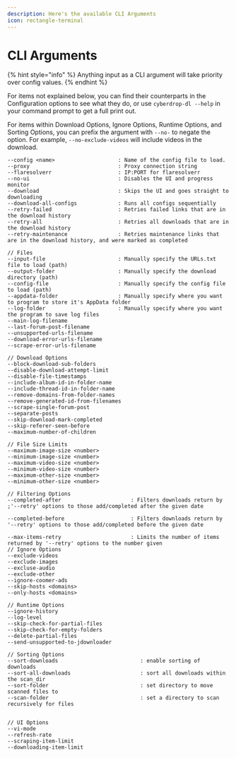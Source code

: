 ```yaml
---
description: Here's the available CLI Arguments
icon: rectangle-terminal
---
```


# CLI Arguments

{% hint style="info" %}
Anything input as a CLI argument will take priority over config values.
{% endhint %}

For items not explained below, you can find their counterparts in the Configuration options to see what they do, or use `cyberdrop-dl --help` in your command prompt to get a full print out.

For items within Download Options, Ignore Options, Runtime Options, and Sorting Options, you can prefix the argument with `--no-` to negate the option. For example, `--no-exclude-videos` will include videos in the download.

```
--config <name>                    : Name of the config file to load.
--proxy                            : Proxy connection string
--flaresolverr                     : IP:PORT for flaresolverr
--no-ui                            : Disables the UI and progress monitor
--download                         : Skips the UI and goes straight to downloading
--download-all-configs             : Runs all configs sequentially
--retry-failed                     : Retries failed links that are in the download history
--retry-all                        : Retries all downloads that are in the download history
--retry-maintenance                : Retries maintenance links that are in the download history, and were marked as completed

// Files
--input-file                       : Manually specify the URLs.txt file to load (path)
--output-folder                    : Manually specify the download directory (path)
--config-file                      : Manually specify the config file to load (path)
--appdata-folder                   : Manually specify where you want to program to store it's AppData folder
--log-folder                       : Manually specify where you want the program to save log files
--main-log-filename
--last-forum-post-filename
--unsupported-urls-filename
--download-error-urls-filename
--scrape-error-urls-filename

// Download Options
--block-download-sub-folders
--disable-download-attempt-limit
--disable-file-timestamps
--include-album-id-in-folder-name
--include-thread-id-in-folder-name
--remove-domains-from-folder-names
--remove-generated-id-from-filenames
--scrape-single-forum-post
--separate-posts
--skip-download-mark-completed
--skip-referer-seen-before
--maximum-number-of-children

// File Size Limits
--maximum-image-size <number>
--minimum-image-size <number>
--maximum-video-size <number>
--minimum-video-size <number>
--maximum-other-size <number>
--minimum-other-size <number>

// Filtering Options
--completed-after                      : Filters downloads return by ;'--retry' options to those add/completed after the given date

--completed-before                     : Filters downloads return by '--retry' options to those add/completed before the given date

--max-items-retry                      : Limits the number of items returned by '--retry' options to the number given
// Ignore Options
--exclude-videos
--exclude-images
--excluse-audio
--exclude-other
--ignore-coomer-ads
--skip-hosts <domains>
--only-hosts <domains>

// Runtime Options
--ignore-history
--log-level
--skip-check-for-partial-files
--skip-check-for-empty-folders
--delete-partial-files
--send-unsupported-to-jdownloader

// Sorting Options
--sort-downloads                          : enable sorting of downloads
--sort-all-downloads                      : sort all downloads within the scan_dir
--sort-folder                             : set directory to move scanned files to
--scan-folder                             : set a directory to scan recursively for files


// UI Options
--vi-mode
--refresh-rate
--scraping-item-limit
--downloading-item-limit
```
